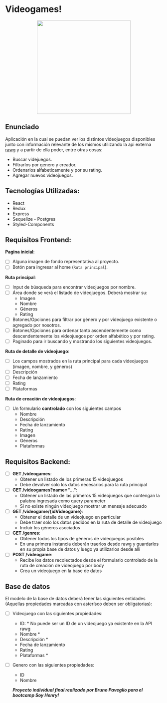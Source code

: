 # Videogames!

<p align="center">
  
   <img height="300" src="https://res.cloudinary.com/dlexbrcrv/image/upload/v1620523771/Proyects/size_yinufq.gif" />
</p>

## Enunciado

Aplicación en la cual se puedan ver los distintos videojuegos disponibles junto con información relevante de los mismos utilizando la api externa [rawg](https://rawg.io/apidocs) y a partir de ella poder, entre otras cosas:

- Buscar videjuegos.
- Filtrarlos por genero y creador.
- Ordenarlos alfabeticamente y por su rating.
- Agregar nuevos videojuegos.

## Tecnologías Utilizadas:

- React
- Redux
- Express
- Sequelize - Postgres
- Styled-Components

## Requisitos Frontend:

**Pagina inicial**:

- [ ] Alguna imagen de fondo representativa al proyecto.
- [ ] Botón para ingresar al home (`Ruta principal`).

**Ruta principal**:

- [ ] Input de búsqueda para encontrar videojuegos por nombre.
- [ ] Área donde se verá el listado de videojuegos. Deberá mostrar su:
  - Imagen
  - Nombre
  - Géneros
  - Rating
- [ ] Botones/Opciones para filtrar por género y por videojuego existente o agregado por nosotros.
- [ ] Botones/Opciones para ordenar tanto ascendentemente como descendentemente los videojuegos por orden alfabético y por rating.
- [ ] Paginado para ir buscando y mostrando los siguientes videojuegos.

**Ruta de detalle de videojuego**:

- [ ] Los campos mostrados en la ruta principal para cada videojuegos (imagen, nombre, y géneros)
- [ ] Descripción
- [ ] Fecha de lanzamiento
- [ ] Rating
- [ ] Plataformas

**Ruta de creación de videojuegos**:

- [ ] Un formulario **controlado** con los siguientes campos
  - Nombre
  - Descripción
  - Fecha de lanzamiento
  - Rating
  - Imagen
  - Géneros
  - Plataformas

## Requisitos Backend:

- [ ] **GET /videogames**:
  - Obtener un listado de los primeras 15 videojuegos
  - Debe devolver solo los datos necesarios para la ruta principal
- [ ] **GET /videogames?name="..."**:
  - Obtener un listado de las primeros 15 videojuegos que contengan la palabra ingresada como query parameter
  - Si no existe ningún videojuego mostrar un mensaje adecuado
- [ ] **GET /videogame/{idVideogame}**:
  - Obtener el detalle de un videojuego en particular
  - Debe traer solo los datos pedidos en la ruta de detalle de videojuego
  - Incluir los géneros asociados
- [ ] **GET /genres**:
  - Obtener todos los tipos de géneros de videojuegos posibles
  - En una primera instancia deberán traerlos desde rawg y guardarlos en su propia base de datos y luego ya utilizarlos desde allí
- [ ] **POST /videogame**:
  - Recibe los datos recolectados desde el formulario controlado de la ruta de creación de videojuego por body
  - Crea un videojuego en la base de datos

## Base de datos

El modelo de la base de datos deberá tener las siguientes entidades (Aquellas propiedades marcadas con asterísco deben ser obligatorias):

- [ ] Videojuego con las siguientes propiedades:
  - ID: \* No puede ser un ID de un videojuego ya existente en la API rawg
  - Nombre \*
  - Descripción \*
  - Fecha de lanzamiento
  - Rating
  - Plataformas \*
- [ ] Genero con las siguientes propiedades:

  - ID
  - Nombre

  **_Proyecto individual final realizado por Bruno Paveglio para el bootcamp Soy Henry!_**
